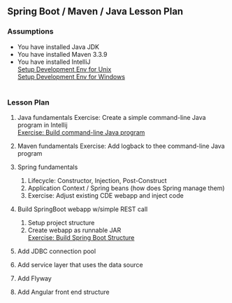 ## Spring Boot / Maven / Java Lesson Plan


### Assumptions
* You have installed Java JDK
* You have installed Maven 3.3.9
* You have installed IntelliJ<br/>
  [Setup Development Env for Unix](/learnSpringBoot/lessons/lesson01a_setupDevelopmentEnvForUnix.txt )<br>
  [Setup Development Env for Windows](/learnSpringBoot/lessons/lesson01b_setupDevelopmentEnvForWindows.txt)<br>  <br> 
  

### Lesson Plan
1. Java fundamentals
    Exercise: Create a simple command-line Java program in Intellij<br/>
    [Exercise: Build command-line Java program](/learnJava/howToCreateJavaCommandLineProgramUsingIntellijMaven.txt)
    
1. Maven fundamentals
    Exercise: Add logback to thee command-line Java program

1. Spring fundamentals
   1. Lifecycle:  Constructor, Injection, Post-Construct
   1. Application Context / Spring beans (how does Spring manage them)
   1. Exercise: Adjust existing CDE webapp and inject code

1. Build SpringBoot webapp w/simple REST call
   1. Setup project structure
   1. Create webapp as runnable JAR<br/>
      [Exercise: Build Spring Boot Structure](/learnSpringBoot/lessons/lesson02_createProjectStructure.txt)

1. Add JDBC connection pool

1. Add service layer that uses the data source

1. Add Flyway

1. Add Angular front end structure



